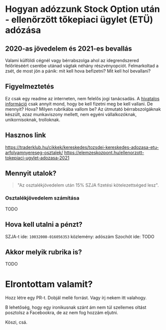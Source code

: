 # Hogyan adózzunk Stock Option után - ellenőrzött tőkepiaci ügylet (ETÜ) adózása
## 2020-as jövedelem és 2021-es bevallás
Valami külföldi cégnél vagy bérrabszolga ahol az idegrendszered felőrléséért cserébe utánad vágtak néhány részvényopciót. Felmarkoltad a zsét, de most jön a pánik: mit kell hova befizetni? Mit kell hol bevallani?

## Figyelmeztetés
Ez csak egy readme az interneten, nem felelős jogi tanácsadás. A [hivatalos információ](https://www.nav.gov.hu/nav/ado/szja/Tajekoztato_az_ellenorzott_tokepiaci_ugyletrol.html?query=egy%C3%A9b) csak annyit mond, hogy be kell fizetni meg be kell vallani. De mennyit? Hova? Milyen rubrikába vallom be?
Az útmutató bérrabszolgáknak készült, azaz munkaviszony mellett, nem egyéni vállalkozóknak, unikornisoknak, trolloknak.

## Hasznos link
https://traderklub.hu/cikkek/kereskedes/tozsdei-kereskedes-adozasa-etu-arfolyamnyereseg-osztalek/
https://elemzeskozpont.hu/ellenorzott-tokepiaci-ugylet-adozasa-2021

## Mennyit utalok?
> "Az osztalékjövedelem után 15% SZJA fizetési kötelezettséged lesz".

### Osztalékjövedelem számítása
TODO

## Hova kell utalni a pénzt?
SZJA-t ide: `10032000-016056353` közlemény: adószám
Szochót ide: TODO

## Akkor melyik rubrika is?
TODO

# Elrontottam valamit?
Hozz létre egy PR-t. Dobjál mellé forrást. Vagy írj nekem itt valahogy.

B lehetőség, hogy egy ironikusnak szánt ám nem túl szellemes oltást posztolsz a Facebookra, de az nem fog hozzám eljutni.

Köszi, csá.
